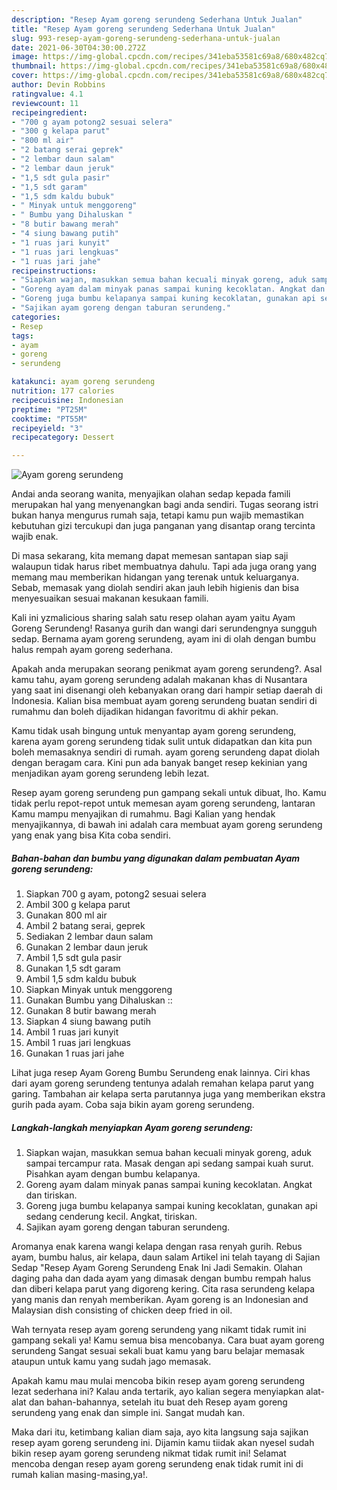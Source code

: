 ```yaml
---
description: "Resep Ayam goreng serundeng Sederhana Untuk Jualan"
title: "Resep Ayam goreng serundeng Sederhana Untuk Jualan"
slug: 993-resep-ayam-goreng-serundeng-sederhana-untuk-jualan
date: 2021-06-30T04:30:00.272Z
image: https://img-global.cpcdn.com/recipes/341eba53581c69a8/680x482cq70/ayam-goreng-serundeng-foto-resep-utama.jpg
thumbnail: https://img-global.cpcdn.com/recipes/341eba53581c69a8/680x482cq70/ayam-goreng-serundeng-foto-resep-utama.jpg
cover: https://img-global.cpcdn.com/recipes/341eba53581c69a8/680x482cq70/ayam-goreng-serundeng-foto-resep-utama.jpg
author: Devin Robbins
ratingvalue: 4.1
reviewcount: 11
recipeingredient:
- "700 g ayam potong2 sesuai selera"
- "300 g kelapa parut"
- "800 ml air"
- "2 batang serai geprek"
- "2 lembar daun salam"
- "2 lembar daun jeruk"
- "1,5 sdt gula pasir"
- "1,5 sdt garam"
- "1,5 sdm kaldu bubuk"
- " Minyak untuk menggoreng"
- " Bumbu yang Dihaluskan "
- "8 butir bawang merah"
- "4 siung bawang putih"
- "1 ruas jari kunyit"
- "1 ruas jari lengkuas"
- "1 ruas jari jahe"
recipeinstructions:
- "Siapkan wajan, masukkan semua bahan kecuali minyak goreng, aduk sampai tercampur rata. Masak dengan api sedang sampai kuah surut. Pisahkan ayam dengan bumbu kelapanya."
- "Goreng ayam dalam minyak panas sampai kuning kecoklatan. Angkat dan tiriskan."
- "Goreng juga bumbu kelapanya sampai kuning kecoklatan, gunakan api sedang cenderung kecil. Angkat, tiriskan."
- "Sajikan ayam goreng dengan taburan serundeng."
categories:
- Resep
tags:
- ayam
- goreng
- serundeng

katakunci: ayam goreng serundeng 
nutrition: 177 calories
recipecuisine: Indonesian
preptime: "PT25M"
cooktime: "PT55M"
recipeyield: "3"
recipecategory: Dessert

---
```



![Ayam goreng serundeng](https://img-global.cpcdn.com/recipes/341eba53581c69a8/680x482cq70/ayam-goreng-serundeng-foto-resep-utama.jpg)

Andai anda seorang wanita, menyajikan olahan sedap kepada famili merupakan hal yang menyenangkan bagi anda sendiri. Tugas seorang istri bukan hanya mengurus rumah saja, tetapi kamu pun wajib memastikan kebutuhan gizi tercukupi dan juga panganan yang disantap orang tercinta wajib enak.

Di masa  sekarang, kita memang dapat memesan santapan siap saji walaupun tidak harus ribet membuatnya dahulu. Tapi ada juga orang yang memang mau memberikan hidangan yang terenak untuk keluarganya. Sebab, memasak yang diolah sendiri akan jauh lebih higienis dan bisa menyesuaikan sesuai makanan kesukaan famili. 

Kali ini yzmalicious sharing salah satu resep olahan ayam yaitu Ayam Goreng Serundeng! Rasanya gurih dan wangi dari serundengnya sungguh sedap. Bernama ayam goreng serundeng, ayam ini di olah dengan bumbu halus rempah ayam goreng sederhana.

Apakah anda merupakan seorang penikmat ayam goreng serundeng?. Asal kamu tahu, ayam goreng serundeng adalah makanan khas di Nusantara yang saat ini disenangi oleh kebanyakan orang dari hampir setiap daerah di Indonesia. Kalian bisa membuat ayam goreng serundeng buatan sendiri di rumahmu dan boleh dijadikan hidangan favoritmu di akhir pekan.

Kamu tidak usah bingung untuk menyantap ayam goreng serundeng, karena ayam goreng serundeng tidak sulit untuk didapatkan dan kita pun boleh memasaknya sendiri di rumah. ayam goreng serundeng dapat diolah dengan beragam cara. Kini pun ada banyak banget resep kekinian yang menjadikan ayam goreng serundeng lebih lezat.

Resep ayam goreng serundeng pun gampang sekali untuk dibuat, lho. Kamu tidak perlu repot-repot untuk memesan ayam goreng serundeng, lantaran Kamu mampu menyajikan di rumahmu. Bagi Kalian yang hendak menyajikannya, di bawah ini adalah cara membuat ayam goreng serundeng yang enak yang bisa Kita coba sendiri.

<!--inarticleads1-->

##### Bahan-bahan dan bumbu yang digunakan dalam pembuatan Ayam goreng serundeng:

1. Siapkan 700 g ayam, potong2 sesuai selera
1. Ambil 300 g kelapa parut
1. Gunakan 800 ml air
1. Ambil 2 batang serai, geprek
1. Sediakan 2 lembar daun salam
1. Gunakan 2 lembar daun jeruk
1. Ambil 1,5 sdt gula pasir
1. Gunakan 1,5 sdt garam
1. Ambil 1,5 sdm kaldu bubuk
1. Siapkan  Minyak untuk menggoreng
1. Gunakan  Bumbu yang Dihaluskan ::
1. Gunakan 8 butir bawang merah
1. Siapkan 4 siung bawang putih
1. Ambil 1 ruas jari kunyit
1. Ambil 1 ruas jari lengkuas
1. Gunakan 1 ruas jari jahe


Lihat juga resep Ayam Goreng Bumbu Serundeng enak lainnya. Ciri khas dari ayam goreng serundeng tentunya adalah remahan kelapa parut yang garing. Tambahan air kelapa serta parutannya juga yang memberikan ekstra gurih pada ayam. Coba saja bikin ayam goreng serundeng. 

<!--inarticleads2-->

##### Langkah-langkah menyiapkan Ayam goreng serundeng:

1. Siapkan wajan, masukkan semua bahan kecuali minyak goreng, aduk sampai tercampur rata. Masak dengan api sedang sampai kuah surut. Pisahkan ayam dengan bumbu kelapanya.
1. Goreng ayam dalam minyak panas sampai kuning kecoklatan. Angkat dan tiriskan.
1. Goreng juga bumbu kelapanya sampai kuning kecoklatan, gunakan api sedang cenderung kecil. Angkat, tiriskan.
1. Sajikan ayam goreng dengan taburan serundeng.


Aromanya enak karena wangi kelapa dengan rasa renyah gurih. Rebus ayam, bumbu halus, air kelapa, daun salam Artikel ini telah tayang di Sajian Sedap &#34;Resep Ayam Goreng Serundeng Enak Ini Jadi Semakin. Olahan daging paha dan dada ayam yang dimasak dengan bumbu rempah halus dan diberi kelapa parut yang digoreng kering. Cita rasa serundeng kelapa yang manis dan renyah memberikan. Ayam goreng is an Indonesian and Malaysian dish consisting of chicken deep fried in oil. 

Wah ternyata resep ayam goreng serundeng yang nikamt tidak rumit ini gampang sekali ya! Kamu semua bisa mencobanya. Cara buat ayam goreng serundeng Sangat sesuai sekali buat kamu yang baru belajar memasak ataupun untuk kamu yang sudah jago memasak.

Apakah kamu mau mulai mencoba bikin resep ayam goreng serundeng lezat sederhana ini? Kalau anda tertarik, ayo kalian segera menyiapkan alat-alat dan bahan-bahannya, setelah itu buat deh Resep ayam goreng serundeng yang enak dan simple ini. Sangat mudah kan. 

Maka dari itu, ketimbang kalian diam saja, ayo kita langsung saja sajikan resep ayam goreng serundeng ini. Dijamin kamu tiidak akan nyesel sudah bikin resep ayam goreng serundeng nikmat tidak rumit ini! Selamat mencoba dengan resep ayam goreng serundeng enak tidak rumit ini di rumah kalian masing-masing,ya!.

